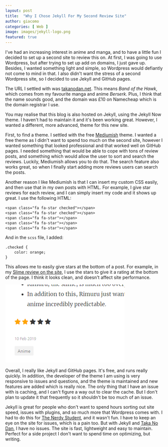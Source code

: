 ```yaml
---
layout: post
title:  "Why I Chose Jekyll For My Second Review Site"
author: giacomo
categories: [ Web ]
image: images/jekyll-logo.png
featured: true
---
```


I've had an increasing interest in anime and manga, and to have a little fun I decided to set up a second site to review this on. At first, I was going to use Wordpress, but after trying to set up add on domains, I just gave up. Besides, I wanted something light and simple, so Wordpress would defiantly not come to mind in that. I also didn't want the stress of a second Wordpress site, so I decided to use Jekyll and GitHub pages.

The URL I settled with was [takanodan.net](https://takanodan.net). This means *Band of the Hawk*, which comes from my favourite manga and anime *Berserk*. Plus, I think that the name sounds good, and the domain was £10 on Namecheap which is the domain registrar I use.

You may realise that this blog is also hosted on Jekyll, using the Jekyll Now theme. I haven't had to maintain it and it's been working great. However, I wanted a different, more advanced, theme for this new site.

First, to find a theme. I settled with the free [Mediumish](https://github.com/wowthemesnet/mediumish-theme-jekyll) theme. I wanted a free theme as I didn't want to spend too much on the second site, however I wanted something that looked professional and that worked well on GitHub pages. I needed something that would be able to cope with tons of review posts, and something which would allow the user to sort and search the reviews. Luckily, Mediumish allows you to do that. The search feature also works great, so when I finally start adding more reviews users can search the posts.

Another reason I like Mediumish is that I can insert my custom CSS easily, and then use that in my own posts with HTML. For example, I give star reviews for each review, and I can simply insert my code and it shows up great. I use the following HTML:

```
<span class="fa fa-star checked"></span>
<span class="fa fa-star checked"></span>
<span class="fa fa-star"></span>
<span class="fa fa-star"></span>
<span class="fa fa-star"></span>
```

And in the `scss` file, I added:

```
.checked {
	color: orange;
}
```

This allows me to easily give stars at the bottom of a post. For example, in my [Slime review on the site](https://takanodan.net/slime-review/), I use the stars to give it a rating at the bottom of the page. I think it looks clean, and doesn't affect site performance.

![Star rating](https://raw.githubusercontent.com/GiacomoLaw/blog/master/images/stars.png)

Overall, I really like Jekyll and GitHub pages. It's free, and runs really quickly. In addition, the developer of the theme I am using is very responsive to issues and questions, and the theme is maintained and new features are added which is really nice. The only thing that I have an issue with is caching, and I can't figure a way out to clear the cache. But I don't plan to update it that frequently so it shouldn't be too much of an issue.

Jekyll is great for people who don't want to spend hours sorting out site speed, issues with plugins, and so much more that Wordpress comes with. I had to do this for [The Nerdy Student](https://thenerdystudent.com), and it wasn't fun. I have to keep an eye on the site for issues, which is a pain too. But with Jekyll and [Taka No Dan](https://takanodan.net), I have no issues. The site is fast, lightweight and easy to maintain. Perfect for a side project I don't want to spend time on optimizing, but writing.
